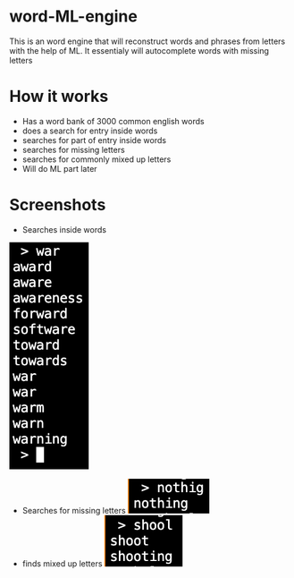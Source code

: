 # word-ML-engine
This is an word engine that will reconstruct words and phrases from letters with the help of ML. It essentialy will autocomplete words with missing letters

# How it works
- Has a word bank of 3000 common english words
- does a search for entry inside words
- searches for part of entry inside words
- searches for missing letters
- searches for commonly mixed up letters
- Will do ML part later

# Screenshots

- Searches inside words

![](images/inside_searching.png)
- Searches for missing letters
![](images/missing_letters.png)
- finds mixed up letters
![](images/commonly_mixed_up_letters.png)
